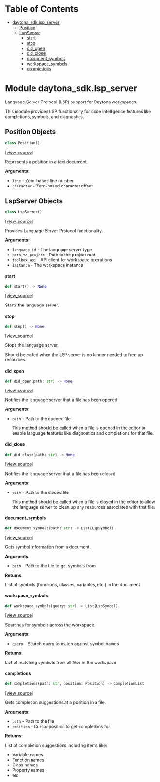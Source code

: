 # Table of Contents

* [daytona\_sdk.lsp\_server](#daytona_sdk.lsp_server)
  * [Position](#daytona_sdk.lsp_server.Position)
  * [LspServer](#daytona_sdk.lsp_server.LspServer)
    * [start](#daytona_sdk.lsp_server.LspServer.start)
    * [stop](#daytona_sdk.lsp_server.LspServer.stop)
    * [did\_open](#daytona_sdk.lsp_server.LspServer.did_open)
    * [did\_close](#daytona_sdk.lsp_server.LspServer.did_close)
    * [document\_symbols](#daytona_sdk.lsp_server.LspServer.document_symbols)
    * [workspace\_symbols](#daytona_sdk.lsp_server.LspServer.workspace_symbols)
    * [completions](#daytona_sdk.lsp_server.LspServer.completions)

<a id="daytona_sdk.lsp_server"></a>

# Module daytona\_sdk.lsp\_server

Language Server Protocol (LSP) support for Daytona workspaces.

This module provides LSP functionality for code intelligence features like
completions, symbols, and diagnostics.

<a id="daytona_sdk.lsp_server.Position"></a>

## Position Objects

```python
class Position()
```

[[view_source]](https://github.com/daytonaio/daytona-client/blob/ffc8236270880d7442f27c0dd60560911b3c474e/packages/python/src/daytona_sdk/lsp_server.py#L22)

Represents a position in a text document.

**Arguments**:

- `line` - Zero-based line number
- `character` - Zero-based character offset

<a id="daytona_sdk.lsp_server.LspServer"></a>

## LspServer Objects

```python
class LspServer()
```

[[view_source]](https://github.com/daytonaio/daytona-client/blob/ffc8236270880d7442f27c0dd60560911b3c474e/packages/python/src/daytona_sdk/lsp_server.py#L34)

Provides Language Server Protocol functionality.

**Arguments**:

- `language_id` - The language server type
- `path_to_project` - Path to the project root
- `toolbox_api` - API client for workspace operations
- `instance` - The workspace instance

<a id="daytona_sdk.lsp_server.LspServer.start"></a>

#### start

```python
def start() -> None
```

[[view_source]](https://github.com/daytonaio/daytona-client/blob/ffc8236270880d7442f27c0dd60560911b3c474e/packages/python/src/daytona_sdk/lsp_server.py#L56)

Starts the language server.

<a id="daytona_sdk.lsp_server.LspServer.stop"></a>

#### stop

```python
def stop() -> None
```

[[view_source]](https://github.com/daytonaio/daytona-client/blob/ffc8236270880d7442f27c0dd60560911b3c474e/packages/python/src/daytona_sdk/lsp_server.py#L66)

Stops the language server.

Should be called when the LSP server is no longer needed to free up resources.

<a id="daytona_sdk.lsp_server.LspServer.did_open"></a>

#### did\_open

```python
def did_open(path: str) -> None
```

[[view_source]](https://github.com/daytonaio/daytona-client/blob/ffc8236270880d7442f27c0dd60560911b3c474e/packages/python/src/daytona_sdk/lsp_server.py#L79)

Notifies the language server that a file has been opened.

**Arguments**:

- `path` - Path to the opened file
  
  This method should be called when a file is opened in the editor to enable
  language features like diagnostics and completions for that file.

<a id="daytona_sdk.lsp_server.LspServer.did_close"></a>

#### did\_close

```python
def did_close(path: str) -> None
```

[[view_source]](https://github.com/daytonaio/daytona-client/blob/ffc8236270880d7442f27c0dd60560911b3c474e/packages/python/src/daytona_sdk/lsp_server.py#L97)

Notifies the language server that a file has been closed.

**Arguments**:

- `path` - Path to the closed file
  
  This method should be called when a file is closed in the editor to allow
  the language server to clean up any resources associated with that file.

<a id="daytona_sdk.lsp_server.LspServer.document_symbols"></a>

#### document\_symbols

```python
def document_symbols(path: str) -> List[LspSymbol]
```

[[view_source]](https://github.com/daytonaio/daytona-client/blob/ffc8236270880d7442f27c0dd60560911b3c474e/packages/python/src/daytona_sdk/lsp_server.py#L115)

Gets symbol information from a document.

**Arguments**:

- `path` - Path to the file to get symbols from
  

**Returns**:

  List of symbols (functions, classes, variables, etc.) in the document

<a id="daytona_sdk.lsp_server.LspServer.workspace_symbols"></a>

#### workspace\_symbols

```python
def workspace_symbols(query: str) -> List[LspSymbol]
```

[[view_source]](https://github.com/daytonaio/daytona-client/blob/ffc8236270880d7442f27c0dd60560911b3c474e/packages/python/src/daytona_sdk/lsp_server.py#L131)

Searches for symbols across the workspace.

**Arguments**:

- `query` - Search query to match against symbol names
  

**Returns**:

  List of matching symbols from all files in the workspace

<a id="daytona_sdk.lsp_server.LspServer.completions"></a>

#### completions

```python
def completions(path: str, position: Position) -> CompletionList
```

[[view_source]](https://github.com/daytonaio/daytona-client/blob/ffc8236270880d7442f27c0dd60560911b3c474e/packages/python/src/daytona_sdk/lsp_server.py#L147)

Gets completion suggestions at a position in a file.

**Arguments**:

- `path` - Path to the file
- `position` - Cursor position to get completions for
  

**Returns**:

  List of completion suggestions including items like:
  - Variable names
  - Function names
  - Class names
  - Property names
  - etc.

